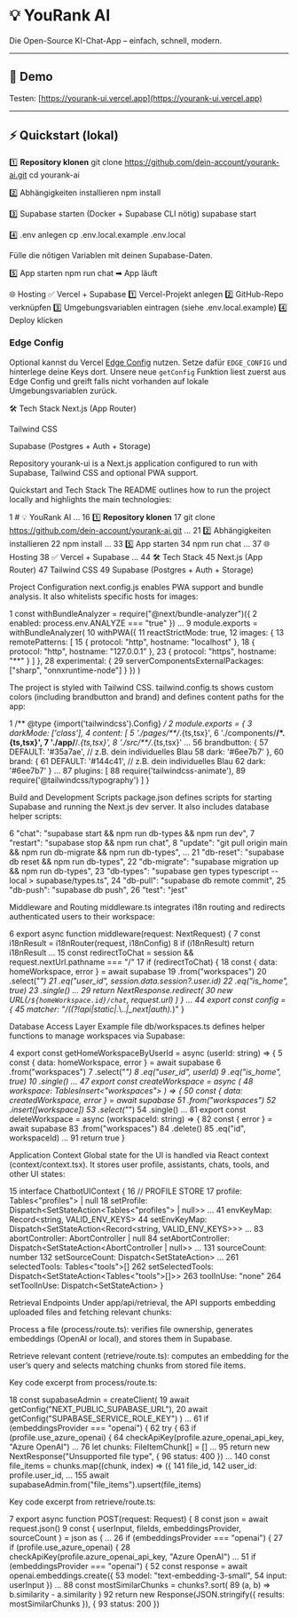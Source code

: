 # 💡 YouRank AI

Die Open-Source KI-Chat-App – einfach, schnell, modern.


---

## 🚀 Demo

Testen: [https://yourank-ui.vercel.app](https://yourank-ui.vercel.app)

---

## ⚡ Quickstart (lokal)

1️⃣ **Repository klonen**
git clone https://github.com/dein-account/yourank-ai.git
cd yourank-ai


2️⃣ Abhängigkeiten installieren
npm install

3️⃣ Supabase starten
(Docker + Supabase CLI nötig)
supabase start

4️⃣ .env anlegen
cp .env.local.example .env.local

Fülle die nötigen Variablen mit deinen Supabase-Daten.

5️⃣ App starten
npm run chat
➡ App läuft 

🌐 Hosting
✅ Vercel + Supabase 
1️⃣ Vercel-Projekt anlegen
2️⃣ GitHub-Repo verknüpfen
3️⃣ Umgebungsvariablen eintragen (siehe .env.local.example)
4️⃣ Deploy klicken

### Edge Config

Optional kannst du Vercel [Edge Config](https://vercel.com/docs/storage/edge-config) nutzen.
Setze dafür `EDGE_CONFIG` und hinterlege deine Keys dort.
Unsere neue `getConfig` Funktion liest zuerst aus Edge Config und greift
falls nicht vorhanden auf lokale Umgebungsvariablen zurück.

🛠 Tech Stack
Next.js (App Router)

Tailwind CSS

Supabase (Postgres + Auth + Storage)



Repository yourank-ui is a Next.js application configured to run with Supabase, Tailwind CSS and optional PWA support.

Quickstart and Tech Stack
The README outlines how to run the project locally and highlights the main technologies:

1  # 💡 YouRank AI
...
16  1️⃣ **Repository klonen**
17  git clone https://github.com/dein-account/yourank-ai.git
...
21  2️⃣ Abhängigkeiten installieren
22  npm install
...
33  5️⃣ App starten
34  npm run chat
...
37  🌐 Hosting
38  ✅ Vercel + Supabase
...
44  🛠 Tech Stack
45  Next.js (App Router)
47  Tailwind CSS
49  Supabase (Postgres + Auth + Storage)

Project Configuration
next.config.js enables PWA support and bundle analysis. It also whitelists specific hosts for images:

1  const withBundleAnalyzer = require("@next/bundle-analyzer")({
2    enabled: process.env.ANALYZE === "true"
})
...
9  module.exports = withBundleAnalyzer(
10    withPWA({
11      reactStrictMode: true,
12      images: {
13        remotePatterns: [
15          { protocol: "http", hostname: "localhost" },
18          { protocol: "http", hostname: "127.0.0.1" },
23          { protocol: "https", hostname: "**" }
        ]
      },
28      experimental: {
29        serverComponentsExternalPackages: ["sharp", "onnxruntime-node"]
      }
    })
)

The project is styled with Tailwind CSS. tailwind.config.ts shows custom colors (including brandbutton and brand) and defines content paths for the app:

1  /** @type {import('tailwindcss').Config} */
2  module.exports = {
3    darkMode: ['class'],
4    content: [
5      './pages/**/*.{ts,tsx}',
6      './components/**/*.{ts,tsx}',
7      './app/**/*.{ts,tsx}',
8      './src/**/*.{ts,tsx}'
...
56        brandbutton: {
57          DEFAULT: '#35a7ae', // z.B. dein individuelles Blau
58          dark: '#6ee7b7'
        },
60        brand: {
61          DEFAULT: '#144c41', // z.B. dein individuelles Blau
62          dark: '#6ee7b7'
        }
...
87    plugins: [
88      require('tailwindcss-animate'),
89      require('@tailwindcss/typography')
    ]
  }

Build and Development Scripts
package.json defines scripts for starting Supabase and running the Next.js dev server. It also includes database helper scripts:

6      "chat": "supabase start && npm run db-types && npm run dev",
7      "restart": "supabase stop && npm run chat",
8      "update": "git pull origin main && npm run db-migrate && npm run db-types",
...
21      "db-reset": "supabase db reset && npm run db-types",
22      "db-migrate": "supabase migration up && npm run db-types",
23      "db-types": "supabase gen types typescript --local > supabase/types.ts",
24      "db-pull": "supabase db remote commit",
25      "db-push": "supabase db push",
26      "test": "jest"

Middleware and Routing
middleware.ts integrates i18n routing and redirects authenticated users to their workspace:

6  export async function middleware(request: NextRequest) {
7    const i18nResult = i18nRouter(request, i18nConfig)
8    if (i18nResult) return i18nResult
...
15    const redirectToChat = session && request.nextUrl.pathname === "/"
17    if (redirectToChat) {
18      const { data: homeWorkspace, error } = await supabase
19        .from("workspaces")
20        .select("*")
21        .eq("user_id", session.data.session?.user.id)
22        .eq("is_home", true)
23        .single()
...
29        return NextResponse.redirect(
30          new URL(`/${homeWorkspace.id}/chat`, request.url)
        )
      }
...
44  export const config = {
45    matcher: "/((?!api|static|.*\\..*|_next|auth).*)"
}

Database Access Layer
Example file db/workspaces.ts defines helper functions to manage workspaces via Supabase:

4  export const getHomeWorkspaceByUserId = async (userId: string) => {
5    const { data: homeWorkspace, error } = await supabase
6      .from("workspaces")
7      .select("*")
8      .eq("user_id", userId)
9      .eq("is_home", true)
10      .single()
...
47  export const createWorkspace = async (
48    workspace: TablesInsert<"workspaces">
) => {
50    const { data: createdWorkspace, error } = await supabase
51      .from("workspaces")
52      .insert([workspace])
53      .select("*")
54      .single()
...
81  export const deleteWorkspace = async (workspaceId: string) => {
82    const { error } = await supabase
83      .from("workspaces")
84      .delete()
85      .eq("id", workspaceId)
...
91    return true
}

Application Context
Global state for the UI is handled via React context (context/context.tsx). It stores user profile, assistants, chats, tools, and other UI states:

15  interface ChatbotUIContext {
16    // PROFILE STORE
17    profile: Tables<"profiles"> | null
18    setProfile: Dispatch<SetStateAction<Tables<"profiles"> | null>>
...
41    envKeyMap: Record<string, VALID_ENV_KEYS>
44    setEnvKeyMap: Dispatch<SetStateAction<Record<string, VALID_ENV_KEYS>>>
...
83    abortController: AbortController | null
84    setAbortController: Dispatch<SetStateAction<AbortController | null>>
...
131    sourceCount: number
132    setSourceCount: Dispatch<SetStateAction<number>>
...
261    selectedTools: Tables<"tools">[]
262    setSelectedTools: Dispatch<SetStateAction<Tables<"tools">[]>>
263    toolInUse: "none"
264    setToolInUse: Dispatch<SetStateAction<string>>
}

Retrieval Endpoints
Under app/api/retrieval, the API supports embedding uploaded files and fetching relevant chunks:

Process a file (process/route.ts): verifies file ownership, generates embeddings (OpenAI or local), and stores them in Supabase.

Retrieve relevant content (retrieve/route.ts): computes an embedding for the user’s query and selects matching chunks from stored file items.

Key code excerpt from process/route.ts:

18      const supabaseAdmin = createClient<Database>(
19        await getConfig("NEXT_PUBLIC_SUPABASE_URL"),
20        await getConfig("SUPABASE_SERVICE_ROLE_KEY")
      )
...
61      if (embeddingsProvider === "openai") {
62        try {
63          if (profile.use_azure_openai) {
64            checkApiKey(profile.azure_openai_api_key, "Azure OpenAI")
...
76      let chunks: FileItemChunk[] = []
...
95          return new NextResponse("Unsupported file type", {
96            status: 400
          })
...
140      const file_items = chunks.map((chunk, index) => ({
141        file_id,
142        user_id: profile.user_id,
...
155      await supabaseAdmin.from("file_items").upsert(file_items)

Key code excerpt from retrieve/route.ts:

7  export async function POST(request: Request) {
8    const json = await request.json()
9    const { userInput, fileIds, embeddingsProvider, sourceCount } = json as {
...
26      if (embeddingsProvider === "openai") {
27        if (profile.use_azure_openai) {
28          checkApiKey(profile.azure_openai_api_key, "Azure OpenAI")
...
51      if (embeddingsProvider === "openai") {
52        const response = await openai.embeddings.create({
53          model: "text-embedding-3-small",
54          input: userInput
        })
...
88      const mostSimilarChunks = chunks?.sort(
89        (a, b) => b.similarity - a.similarity
      )
92      return new Response(JSON.stringify({ results: mostSimilarChunks }), {
93        status: 200
      })



